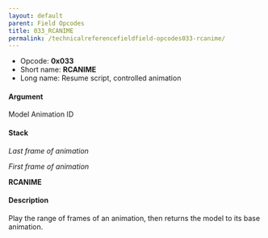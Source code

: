 ```yaml
---
layout: default
parent: Field Opcodes
title: 033_RCANIME
permalink: /technicalreferencefieldfield-opcodes033-rcanime/
---
```


-   Opcode: **0x033**
-   Short name: **RCANIME**
-   Long name: Resume script, controlled animation

#### Argument

Model Animation ID

#### Stack

  
*Last frame of animation*

*First frame of animation*

**RCANIME**

#### Description

Play the range of frames of an animation, then returns the model to its base animation.
